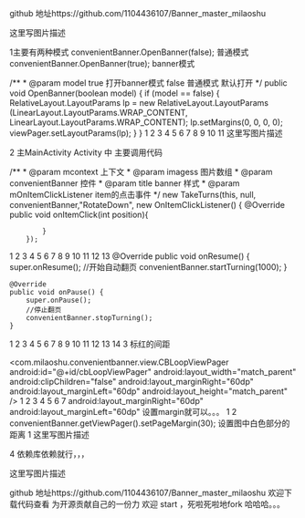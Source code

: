 github 地址https://github.com/1104436107/Banner_master_milaoshu

这里写图片描述

1主要有两种模式 
convenientBanner.OpenBanner(false); 普通模式 
convenientBanner.OpenBanner(true); banner模式

 /**
     * @param model true 打开banner模式  false 普通模式 默认打开
     */
    public void OpenBanner(boolean model) {
        if (model == false) {
            RelativeLayout.LayoutParams lp = new RelativeLayout.LayoutParams
            (LinearLayout.LayoutParams.WRAP_CONTENT, LinearLayout.LayoutParams.WRAP_CONTENT);
            lp.setMargins(0, 0, 0, 0);
            viewPager.setLayoutParams(lp);
        }
    }
1
2
3
4
5
6
7
8
9
10
11
这里写图片描述

2 主MainActivity Activity 中 主要调用代码

 /**
     * @param mcontext  上下文
     * @param imagess   图片数组
     * @param convenientBanner  控件
     * @param title      banner 样式
     * @param mOnItemClickListener  item的点击事件
     */
  new TakeTurns(this, null, convenientBanner,"RotateDown", new OnItemClickListener() {
            @Override
            public void onItemClick(int position){

            }
        });
1
2
3
4
5
6
7
8
9
10
11
12
13
 @Override
    public void onResume() {
        super.onResume();
        //开始自动翻页
        convenientBanner.startTurning(1000);
    }


    @Override
    public void onPause() {
        super.onPause();
        //停止翻页
        convenientBanner.stopTurning();
    }
1
2
3
4
5
6
7
8
9
10
11
12
13
14
3 标红的间距

 <com.milaoshu.convenientbanner.view.CBLoopViewPager
            android:id="@+id/cbLoopViewPager"
            android:layout_width="match_parent"
            android:clipChildren="false"
            android:layout_marginRight="60dp"
            android:layout_marginLeft="60dp"
            android:layout_height="match_parent" />
1
2
3
4
5
6
7
android:layout_marginRight="60dp"
android:layout_marginLeft="60dp"   设置margin就可以。。。
1
2
convenientBanner.getViewPager().setPageMargin(30);  设置图中白色部分的距离
1
这里写图片描述

4 
依赖库依赖就行，，，

这里写图片描述

github 地址https://github.com/1104436107/Banner_master_milaoshu 
欢迎下载代码查看 为开源贡献自己的一份力 欢迎 start ，死啦死啦地fork 哈哈哈。。。
